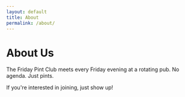 ```yaml
---
layout: default
title: About
permalink: /about/
---
```


# About Us

The Friday Pint Club meets every Friday evening at a rotating pub. No agenda. Just pints.

If you're interested in joining, just show up!
